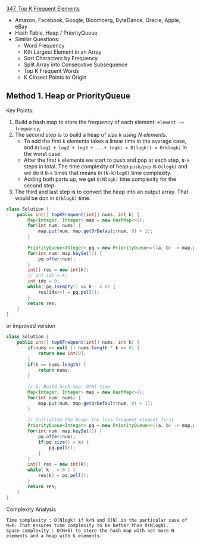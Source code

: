 [347. Top K Frequent Elements](https://leetcode.com/problems/top-k-frequent-elements/)

* Amazon, Facebook, Google, Bloomberg, ByteDance, Oracle, Apple, eBay
* Hash Table, Heap / PriorityQueue
* Similar Questions:
    * Word Frequency
    * Kth Largest Element in an Array
    * Sort Characters by Frequency
    * Split Array into Consecutive Subsequence
    * Top K Frequent Words
    * K Closest Points to Origin


## Method 1. Heap or PriorityQueue
Key Points:
1. Build a hash map to store the frequency of each element: `element -> frequency`;
2. The second step is to build a heap of *size k using N elements*. 
    * To add the first `k` elements takes a linear time in the average case, and `O(log1 + log2 + log3 + ...+ logk) = O(logk!) = O(klogk)` in the worst case.
    * After the first `k` elements we start to push and pop at each step, `N-k` steps in total. The time complexity of heap `push/pop` is `O(logk)` and we do it `N-k` times that means `O((N-k)logK)` time complexity.
    * Adding both parts up, we get `O(Nlogk)` time complexity for the second step.
3. The third and last step is to convert the heap into an output array. That would be don in `O(klogk)` time.

```java
class Solution {
    public int[] topKFrequent(int[] nums, int k) {
        Map<Integer, Integer> map = new HashMap<>();
        for(int num: nums) {
            map.put(num, map.getOrDefault(num, 0) + 1);
        }
        
        PriorityQueue<Integer> pq = new PriorityQueue<>((a, b) -> map.get(b).compareTo(map.get(a)));
        for(int num: map.keySet()) {
            pq.offer(num);
        }
        int[] res = new int[k];
        // int idx = k;
        int idx = 0;
        while(!pq.isEmpty() && k-- > 0) {
            res[idx++] = pq.poll();
        }
        return res;
    }
}
```

or improved version

```java
class Solution {
    public int[] topKFrequent(int[] nums, int k) {
        if(nums == null || nums.length * k == 0) {
            return new int[0];
        }
        if(k == nums.length) {
            return nums;
        }
        
        // 1. Build hash map: O(N) time
        Map<Integer, Integer> map = new HashMap<>();
        for(int num: nums) {
            map.put(num, map.getOrDefault(num, 0) + 1);
        }
        
        // Initialize the heap: the less frequent element first
        PriorityQueue<Integer> pq = new PriorityQueue<>((a, b) -> map.get(a).compareTo(map.get(b)));
        for(int num: map.keySet()) {
            pq.offer(num);
            if(pq.size() > k) {
                pq.poll();
            }
        }
        int[] res = new int[k];
        while( k-- > 0 ) {
            res[k] = pq.poll();
        }
        return res;
    }
}
```
Complexity Analysis

    Time complexity : O(Nlogk) if k<N and O(N) in the particular case of N=k. That ensures time complexity to be better than O(NlogN).
    Space complexity : O(N+k) to store the hash map with not more N elements and a heap with k elements. 





